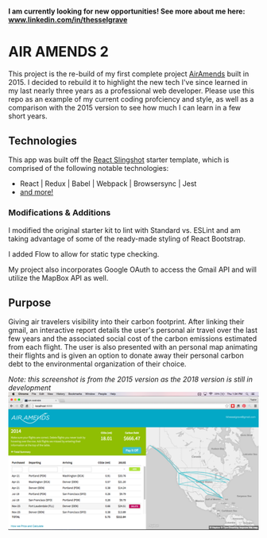 #### I am currently looking for new opportunities! See more about me here: www.linkedin.com/in/thesselgrave

# AIR AMENDS 2
This project is the re-build of my first complete project [AirAmends](https://github.com/taygrave/AirAmends) built in 2015. I decided to rebuild it to highlight the new tech I've since learned in my last nearly three years as a professional web developer. Please use this repo as an example of my current coding profciency and style, as well as a comparison with the 2015 version to see how much I can learn in a few short years.  

## Technologies
This app was built off the [React Slingshot](https://github.com/coryhouse/react-slingshot) starter template, which is comprised of the following notable technologies:
- React | Redux | Babel | Webpack | Browsersync | Jest
- [and more!](https://github.com/coryhouse/react-slingshot#technologies)

### Modifications & Additions
I modified the original starter kit to lint with Standard vs. ESLint and am taking advantage of some of the ready-made styling of React Bootstrap.

I added Flow to allow for static type checking.

My project also incorporates Google OAuth to access the Gmail API and will utilize the MapBox API as well.

## Purpose
Giving air travelers visibility into their carbon footprint. After linking their gmail, an interactive report details the user's personal air travel over the last few years and the associated social cost of the carbon emissions estimated from each flight. The user is also presented with an personal map animating their flights and is given an option to donate away their personal carbon debt to the environmental organization of their choice.

_Note: this screenshot is from the 2015 version as the 2018 version is still in development_
![2015 Version, 2018 is still in development](https://raw.githubusercontent.com/taygrave/AirAmends/3af35167221924019ffbd439f2eb3624c807cbf5/static/ScreenShot.png "Screen Shot")

